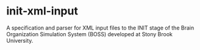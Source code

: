 # init-xml-input
A specification and parser for XML input files to the INIT stage of the Brain Organization Simulation System (BOSS) developed at Stony Brook University.
